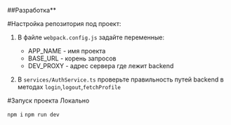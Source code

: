 ##Разработка\*\*

#Настройка репозитория под проект:

1. В файле `webpack.config.js` задайте переменные:

   - APP_NAME - имя проекта
   - BASE_URL - корень запросов
   - DEV_PROXY - адрес сервера где лежит backend

2. В `services/AuthService.ts` проверьте правильность путей backend в методах `login`,`logout`,`fetchProfile`

#Запуск проекта Локально

`npm i`
`npm run dev`
